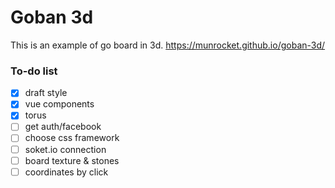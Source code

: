 # Goban 3d

This is an example of go board in 3d. https://munrocket.github.io/goban-3d/ 

### To-do list
- [x] draft style
- [x] vue components
- [x] torus
- [ ] get auth/facebook
- [ ] choose css framework
- [ ] soket.io connection
- [ ] board texture & stones
- [ ] coordinates by click
